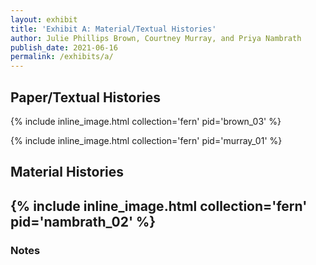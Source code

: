 ```yaml
---
layout: exhibit
title: 'Exhibit A: Material/Textual Histories'
author: Julie Phillips Brown, Courtney Murray, and Priya Nambrath
publish_date: 2021-06-16
permalink: /exhibits/a/
---
```

## Paper/Textual Histories

{% include inline_image.html collection='fern' pid='brown_03' %}

{% include inline_image.html collection='fern' pid='murray_01' %}

## Material Histories

{% include inline_image.html collection='fern' pid='nambrath_02' %}
---

### Notes

[^1]: Integer eu augue elementum, venenatis nisi vitae, ultrices magna. Nunc accumsan sem quis tristique iaculis. Quisque sed lorem tortor.

[^2]: Nunc semper commodo fringilla. Proin eget metus eget felis faucibus aliquet. Cras ultrices turpis id nibh cursus fringilla. Aenean nec magna turpis. Suspendisse egestas tellus iaculis ante pharetra imperdiet ac at odio.
